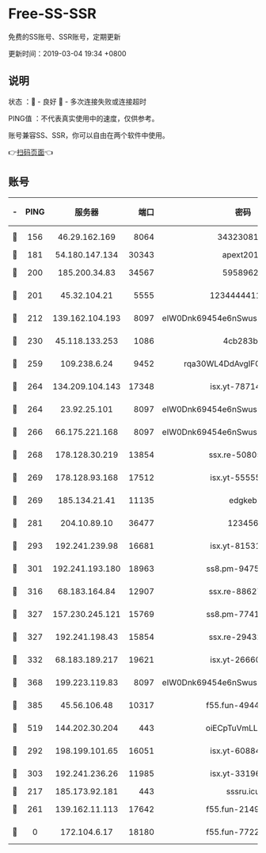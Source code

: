 # Free-SS-SSR

免费的SS账号、SSR账号，定期更新

更新时间：2019-03-04 19:34 +0800

## 说明

状态     ：🙂 - 良好 🙁 - 多次连接失败或连接超时

PING值   ：不代表真实使用中的速度，仅供参考。

账号兼容SS、SSR，你可以自由在两个软件中使用。

👉[扫码页面](https://liesauer.github.io/free-ss-ssr.github.io/)👈

## 账号

|-|PING|服务器|端口|密码|加密方式|区域|
|:----:|:----:|:-----:|-----:|:----:|:----:|:----:|
|🙂|156|46.29.162.169|8064|3432308177|aes-256-cfb|RU|
|🙂|181|54.180.147.134|30343|apext2019|chacha20|KR|
|🙂|200|185.200.34.83|34567|59589627|aes-256-cfb|US|
|🙂|201|45.32.104.21|5555|1234444411111|aes-256-cfb|SG|
|🙂|212|139.162.104.193|8097|eIW0Dnk69454e6nSwuspv9DmS201tQ0D|aes-256-cfb|JP|
|🙂|230|45.118.133.253|1086|4cb283b8|aes-256-cfb|SG|
|🙂|259|109.238.6.24|9452|rqa30WL4DdAvgIFG6Fs3znzTa|aes-256-cfb|FR|
|🙂|264|134.209.104.143|17348|isx.yt-78714396|aes-256-cfb|SG|
|🙂|264|23.92.25.101|8097|eIW0Dnk69454e6nSwuspv9DmS201tQ0D|aes-256-cfb|US|
|🙂|266|66.175.221.168|8097|eIW0Dnk69454e6nSwuspv9DmS201tQ0D|aes-256-cfb|US|
|🙂|268|178.128.30.219|13854|ssx.re-50805835|aes-256-cfb|SG|
|🙂|269|178.128.93.168|17512|isx.yt-55555865|aes-256-cfb|SG|
|🙂|269|185.134.21.41|11135|edgkeb|aes-256-cfb|GB|
|🙂|281|204.10.89.10|36477|123456|aes-256-cfb|US|
|🙂|293|192.241.239.98|16681|isx.yt-81531796|aes-256-cfb|US|
|🙂|301|192.241.193.180|18963|ss8.pm-94752333|aes-256-cfb|US|
|🙂|316|68.183.164.84|12907|ssx.re-88627570|aes-256-cfb|US|
|🙂|327|157.230.245.121|15769|ss8.pm-77417708|aes-256-cfb|SG|
|🙂|327|192.241.198.43|15854|ssx.re-29432416|aes-256-cfb|US|
|🙂|332|68.183.189.217|19621|isx.yt-26660218|aes-256-cfb|SG|
|🙂|368|199.223.119.83|8097|eIW0Dnk69454e6nSwuspv9DmS201tQ0D|aes-256-cfb|US|
|🙂|385|45.56.106.48|10317|f55.fun-49448952|aes-256-cfb|US|
|🙂|519|144.202.30.204|443|oiECpTuVmLLxk4Ts|aes-256-cfb|US|
|🙂|292|198.199.101.65|16051|isx.yt-60884333|aes-256-cfb|US|
|🙂|303|192.241.236.26|11985|isx.yt-33196009|aes-256-cfb|US|
|🙁|217|185.173.92.181|443|sssru.icu|rc4-md5|RU|
|🙁|261|139.162.11.113|17642|f55.fun-21493744|aes-256-cfb|SG|
|🙁|0|172.104.6.17|18180|f55.fun-77228320|aes-256-cfb|US|
